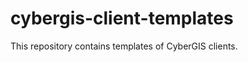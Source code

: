 cybergis-client-templates
=========================

This repository contains templates of CyberGIS clients.
